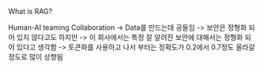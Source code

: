 What is RAG?

Human-AI teaming Collaboration
-> Data를 만드는데 공들임
-> 보안은 정형화 되어 있지 않다고도 하지만
   -> 이 회사에서는 특정 잘 알려진 보안에 대해서는 정형화 되어 있다고 생각함
-> 토큰화를 사용하고 나서 부터는 정확도가 0.2에서 0.7정도 올라갈 정도로 많이 상향됨